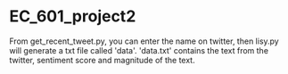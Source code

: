 # EC_601_project2

From get_recent_tweet.py, you can enter the name on twitter, then lisy.py will generate a txt file called 'data'.
'data.txt' contains the text from the twitter, sentiment score and magnitude of the text. 
